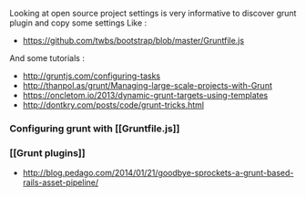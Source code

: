 Looking at open source project settings is very informative to discover grunt plugin and copy some settings 
Like : 

* https://github.com/twbs/bootstrap/blob/master/Gruntfile.js

And some tutorials : 
* http://gruntjs.com/configuring-tasks
* http://thanpol.as/grunt/Managing-large-scale-projects-with-Grunt
* https://oncletom.io/2013/dynamic-grunt-targets-using-templates
* http://dontkry.com/posts/code/grunt-tricks.html

### Configuring grunt with [[Gruntfile.js]]

### [[Grunt plugins]]

* http://blog.pedago.com/2014/01/21/goodbye-sprockets-a-grunt-based-rails-asset-pipeline/